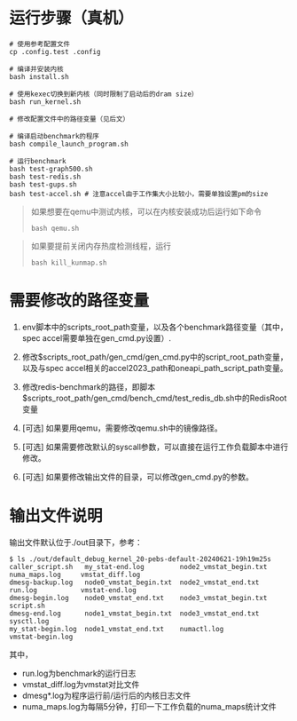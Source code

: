 # 运行步骤（真机）

```shell
# 使用参考配置文件
cp .config.test .config

# 编译并安装内核
bash install.sh

# 使用kexec切换到新内核（同时限制了启动后的dram size）
bash run_kernel.sh

# 修改配置文件中的路径变量（见后文）

# 编译启动benchmark的程序
bash compile_launch_program.sh

# 运行benchmark
bash test-graph500.sh
bash test-redis.sh
bash test-gups.sh
bash test-accel.sh # 注意accel由于工作集大小比较小，需要单独设置pm的size
```

> 如果想要在qemu中测试内核，可以在内核安装成功后运行如下命令
>
> ```shell
> bash qemu.sh
> ```

> 如果要提前关闭内存热度检测线程，运行
> ```
> bash kill_kunmap.sh
> ```

# 需要修改的路径变量

1. env脚本中的scripts_root_path变量，以及各个benchmark路径变量（其中，spec accel需要单独在gen_cmd.py设置）.

2. 修改$scripts_root_path/gen_cmd/gen_cmd.py中的script_root_path变量，以及与spec accel相关的accel2023_path和oneapi_path_script_path变量。

3. 修改redis-benchmark的路径，即脚本$scripts_root_path/gen_cmd/bench_cmd/test_redis_db.sh中的RedisRoot变量

4. [可选] 如果要用qemu，需要修改qemu.sh中的镜像路径。

5. [可选] 如果需要修改默认的syscall参数，可以直接在运行工作负载脚本中进行修改。

6. [可选] 如果要修改输出文件的目录，可以修改gen_cmd.py的参数。

# 输出文件说明

输出文件默认位于./out目录下，参考：
```shell
$ ls ./out/default_debug_kernel_20-pebs-default-20240621-19h19m25s
caller_script.sh   my_stat-end.log         node2_vmstat_begin.txt  numa_maps.log     vmstat_diff.log
dmesg-backup.log   node0_vmstat_begin.txt  node2_vmstat_end.txt    run.log           vmstat-end.log
dmesg-begin.log    node0_vmstat_end.txt    node3_vmstat_begin.txt  script.sh
dmesg-end.log      node1_vmstat_begin.txt  node3_vmstat_end.txt    sysctl.log
my_stat-begin.log  node1_vmstat_end.txt    numactl.log             vmstat-begin.log
```
其中，
- run.log为benchmark的运行日志
- vmstat_diff.log为vmstat对比文件
- dmesg*.log为程序运行前/运行后的内核日志文件
- numa_maps.log为每隔5分钟，打印一下工作负载的numa_maps统计文件